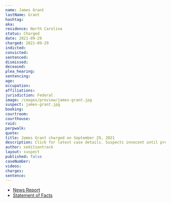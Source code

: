 ```yaml
---
name: James Grant
lastName: Grant
hashtag:
aka:
residence: North Carolina
status: Charged
date: 2021-09-29
charged: 2021-09-29
indicted:
convicted:
sentenced:
dismissed:
deceased:
plea_hearing:
sentencing:
age:
occupation:
affiliations:
jurisdiction: Federal
image: /images/preview/james-grant.jpg
suspect: james-grant.jpg
booking:
courtroom:
courthouse:
raid:
perpwalk:
quote:
title: James Grant charged on September 29, 2021
description: Click for latest case details. Suspects innocent until proven guilty.
author: seditiontrack
layout: suspect
published: false
caseNumber:
videos:
charges:
sentence:
---
```


- [News Report]()
- [Statement of Facts](https://extremism.gwu.edu/sites/g/files/zaxdzs2191/f/James%20Grant_Statement%20of%20Facts.pdf)
